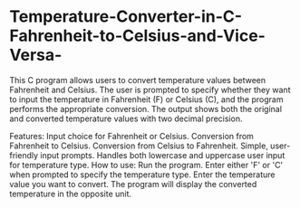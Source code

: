# Temperature-Converter-in-C-Fahrenheit-to-Celsius-and-Vice-Versa-
This C program allows users to convert temperature values between Fahrenheit and Celsius. The user is prompted to specify whether they want to input the temperature in Fahrenheit (F) or Celsius (C), and the program performs the appropriate conversion. The output shows both the original and converted temperature values with two decimal precision.

Features:
Input choice for Fahrenheit or Celsius.
Conversion from Fahrenheit to Celsius.
Conversion from Celsius to Fahrenheit.
Simple, user-friendly input prompts.
Handles both lowercase and uppercase user input for temperature type.
How to use:
Run the program.
Enter either 'F' or 'C' when prompted to specify the temperature type.
Enter the temperature value you want to convert.
The program will display the converted temperature in the opposite unit.





